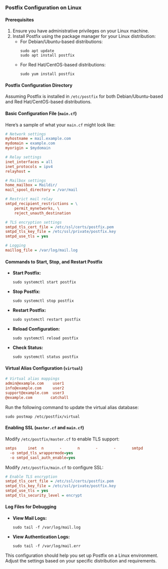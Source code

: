 ### Postfix Configuration on Linux

#### Prerequisites
1. Ensure you have administrative privileges on your Linux machine.
2. Install Postfix using the package manager for your Linux distribution:
   - For Debian/Ubuntu-based distributions:
     ```shell
     sudo apt update
     sudo apt install postfix
     ```
   - For Red Hat/CentOS-based distributions:
     ```shell
     sudo yum install postfix
     ```

#### Postfix Configuration Directory
Assuming Postfix is installed in `/etc/postfix` for both Debian/Ubuntu-based and Red Hat/CentOS-based distributions.

#### Basic Configuration File (`main.cf`)

Here’s a sample of what your `main.cf` might look like:

```ini
# Network settings
myhostname = mail.example.com
mydomain = example.com
myorigin = $mydomain

# Relay settings
inet_interfaces = all
inet_protocols = ipv4
relayhost = 

# Mailbox settings
home_mailbox = Maildir/
mail_spool_directory = /var/mail

# Restrict mail relay
smtpd_recipient_restrictions = \
    permit_mynetworks, \
    reject_unauth_destination

# TLS encryption settings
smtpd_tls_cert_file = /etc/ssl/certs/postfix.pem
smtpd_tls_key_file = /etc/ssl/private/postfix.key
smtpd_use_tls = yes

# Logging
maillog_file = /var/log/mail.log
``` 

#### Commands to Start, Stop, and Restart Postfix

- **Start Postfix:**
  ```shell
  sudo systemctl start postfix
  ```
- **Stop Postfix:**
  ```shell
  sudo systemctl stop postfix
  ```
- **Restart Postfix:**
  ```shell
  sudo systemctl restart postfix
  ```
- **Reload Configuration:**
  ```shell
  sudo systemctl reload postfix
  ```
- **Check Status:**
  ```shell
  sudo systemctl status postfix
  ```

#### Virtual Alias Configuration (`virtual`)

```ini
# Virtual alias mappings
admin@example.com    user1
info@example.com     user2
support@example.com  user3
@example.com        catchall
```

Run the following command to update the virtual alias database:
```shell
sudo postmap /etc/postfix/virtual
```

#### Enabling SSL (`master.cf` and `main.cf`)

Modify `/etc/postfix/master.cf` to enable TLS support:

```ini
smtps     inet  n       -       n       -       -       smtpd
  -o smtpd_tls_wrappermode=yes
  -o smtpd_sasl_auth_enable=yes
```

Modify `/etc/postfix/main.cf` to configure SSL:

```ini
# Enable TLS encryption
smtpd_tls_cert_file = /etc/ssl/certs/postfix.pem
smtpd_tls_key_file = /etc/ssl/private/postfix.key
smtpd_use_tls = yes
smtpd_tls_security_level = encrypt
``` 

#### Log Files for Debugging

- **View Mail Logs:**
  ```shell
  sudo tail -f /var/log/mail.log
  ```
- **View Authentication Logs:**
  ```shell
  sudo tail -f /var/log/mail.err
  ```

This configuration should help you set up Postfix on a Linux environment. Adjust the settings based on your specific distribution and requirements.
